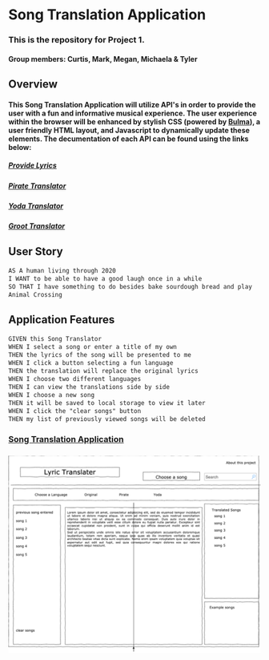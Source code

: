 # Song Translation Application
### This is the repository for Project 1.
#### Group members: Curtis, Mark, Megan, Michaela & Tyler

## Overview
#### This Song Translation Application will utilize API's in order to provide the user with a fun and informative musical experience. The user experience within the browser will be enhanced by stylish CSS (powered by [Bulma](https://bulma.io/)), a user friendly HTML layout, and Javascript to dynamically update these elements. The decumentation of each API can be found using the links below:

##### [Provide Lyrics](https://developer.musixmatch.com/)
##### [Pirate Translator](https://rapidapi.com/orthosie/api/pirate-translator)
##### [Yoda Translator](https://rapidapi.com/orthosie/api/yoda-translator)
##### [Groot Translator](https://rapidapi.com/RapidAlex/api/i-am-groot-i-am-groot)

## User Story

```
AS A human living through 2020
I WANT to be able to have a good laugh once in a while
SO THAT I have something to do besides bake sourdough bread and play Animal Crossing
```

## Application Features

```
GIVEN this Song Translator
WHEN I select a song or enter a title of my own
THEN the lyrics of the song will be presented to me
WHEN I click a button selecting a fun language
THEN the translation will replace the original lyrics
WHEN I choose two different languages
THEN I can view the translations side by side
WHEN I choose a new song
THEN it will be saved to local storage to view it later
WHEN I click the "clear songs" button
THEN my list of previously viewed songs will be deleted
```

### [Song Translation Application](https://curtis-hatter.github.io/Song-Translation-Application/)
### ![Screenshot of Wireframe](Wireframe_SS.jpeg)
